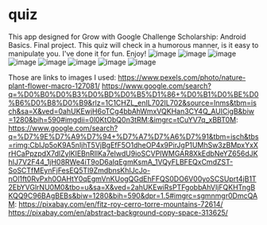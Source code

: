 # quiz
This app designed for Grow with Google Challenge Scholarship: Android Basics. Final project.
This quiz will check in a humorous manner, is it easy to manipulate you. I've done it for fun. Enjoy!
![image](https://user-images.githubusercontent.com/36941009/46166296-b92cfd00-c247-11e8-9d51-ba8ae1b2b166.png)
![image](https://user-images.githubusercontent.com/36941009/46166679-a666f800-c248-11e8-9734-304195eca0b4.png)
![image](https://user-images.githubusercontent.com/36941009/46166696-aff06000-c248-11e8-9bf2-44d093b210e5.png)
![image](https://user-images.githubusercontent.com/36941009/46166888-21c8a980-c249-11e8-8b90-6a2ce6bd9b6a.png)
![image](https://user-images.githubusercontent.com/36941009/46166898-28572100-c249-11e8-9adf-2b3090bb8e5e.png)
![image](https://user-images.githubusercontent.com/36941009/46166752-c991a780-c248-11e8-8122-3712e8371d69.png)
![image](https://user-images.githubusercontent.com/36941009/46166765-d0b8b580-c248-11e8-9c49-4ab7f388c6e5.png)
![image](https://user-images.githubusercontent.com/36941009/46166777-d7472d00-c248-11e8-8d08-e68ead24d1f8.png)

Those are links to images I used:
https://www.pexels.com/photo/nature-plant-flower-macro-127081/
https://www.google.com/search?q=%D0%B0%D0%B3%D0%BD%D0%B5%D1%86+%D0%B1%D0%BE%D0%B6%D0%B8%D0%B9&rlz=1C1CHZL_enIL702IL702&source=lnms&tbm=isch&sa=X&ved=0ahUKEwjH6oTCg4bbAhWmxVQKHan3CY4Q_AUICigB&biw=1280&bih=590#imgdii=0l0KtObQ0n3tRM:&imgrc=tCuYV7q_xBBT0M:
https://www.google.com/search?q=%D7%9E%D7%A9%D7%94+%D7%A7%D7%A6%D7%91&tbm=isch&tbs=rimg:CbIJp5oK9A5nIjhT5VjBgEfF5O1dheOP4x9PirJgP1UMhSw3zBMpxYxXrHCaPpzpdX7dlZylKIEBnRIlKa7eIwdU9ioSCVPlWMGAR8XkEdbNeYZ656dJKhIJ7V2F44_1jH08RWe4iT9oD6aIqEgmKsmA_1VQyFLBFEQxCmdZST-SoSCTfMEynFjFesEQ5Tl9ZmdbnsKhIJcJo-nOl1ft0RvPxh0OAHtY0qEgmVnKUogQGdEhFFQS0DO6V00yoSCSUprt4jB1T2EbYVGlrNU0M0&tbo=u&sa=X&ved=2ahUKEwiRsPTFgobbAhVIjFQKHTngBKQQ9C96BAgBEBs&biw=1280&bih=590&dpr=1.5#imgrc=sgmnmgr0DmcQAM:
https://pixabay.com/en/fitz-roy-cerro-torre-mountains-72614/
https://pixabay.com/en/abstract-background-copy-space-313625/
